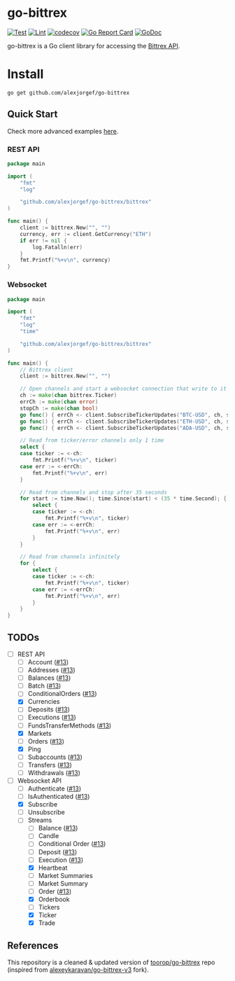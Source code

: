 # go-bittrex

[![Test](https://github.com/alexjorgef/go-bittrex/workflows/Test/badge.svg)](https://github.com/alexjorgef/go-bittrex/actions?query=workflow%3ATest)
[![Lint](https://github.com/alexjorgef/go-bittrex/workflows/Lint/badge.svg)](https://github.com/alexjorgef/go-bittrex/actions?query=workflow%3ALint)
[![codecov](https://codecov.io/gh/alexjorgef/go-bittrex/branch/main/graph/badge.svg)](https://codecov.io/gh/alexjorgef/go-bittrex)
[![Go Report Card](https://goreportcard.com/badge/github.com/alexjorgef/go-bittrex)](https://goreportcard.com/report/github.com/alexjorgef/go-bittrex)
[![GoDoc](https://godoc.org/github.com/alexjorgef/go-bittrex?status.svg)](https://godoc.org/github.com/alexjorgef/go-bittrex)

go-bittrex is a Go client library for accessing the [Bittrex API](https://bittrex.github.io/api).

# Install

```console
go get github.com/alexjorgef/go-bittrex
```

## Quick Start

Check more advanced examples [here](examples/).

### REST API

```go
package main

import (
	"fmt"
	"log"

	"github.com/alexjorgef/go-bittrex/bittrex"
)

func main() {
	client := bittrex.New("", "")
	currency, err := client.GetCurrency("ETH")
	if err != nil {
		log.Fatalln(err)
	}
	fmt.Printf("%+v\n", currency)
}
```

### Websocket

```go
package main

import (
	"fmt"
	"log"
	"time"

	"github.com/alexjorgef/go-bittrex/bittrex"
)

func main() {
	// Bittrex client
	client := bittrex.New("", "")

	// Open channels and start a websocket connection that write to it
	ch := make(chan bittrex.Ticker)
	errCh := make(chan error)
	stopCh := make(chan bool)
	go func() { errCh <- client.SubscribeTickerUpdates("BTC-USD", ch, stopCh) }()
	go func() { errCh <- client.SubscribeTickerUpdates("ETH-USD", ch, stopCh) }()
	go func() { errCh <- client.SubscribeTickerUpdates("ADA-USD", ch, stopCh) }()

	// Read from ticker/error channels only 1 time
	select {
	case ticker := <-ch:
		fmt.Printf("%+v\n", ticker)
	case err := <-errCh:
		fmt.Printf("%+v\n", err)
	}

	// Read from channels and stop after 35 seconds
	for start := time.Now(); time.Since(start) < (35 * time.Second); {
		select {
		case ticker := <-ch:
			fmt.Printf("%+v\n", ticker)
		case err := <-errCh:
			fmt.Printf("%+v\n", err)
		}
	}

	// Read from channels infinitely
	for {
		select {
		case ticker := <-ch:
			fmt.Printf("%+v\n", ticker)
		case err := <-errCh:
			fmt.Printf("%+v\n", err)
		}
	}
}
```

## TODOs

- [ ] REST API
    - [ ] Account ([#13][i13])
    - [ ] Addresses ([#13][i13])
    - [ ] Balances ([#13][i13])
    - [ ] Batch ([#13][i13])
    - [ ] ConditionalOrders ([#13][i13])
    - [X] Currencies
    - [ ] Deposits ([#13][i13])
    - [ ] Executions ([#13][i13])
    - [ ] FundsTransferMethods ([#13][i13])
    - [X] Markets
    - [ ] Orders ([#13][i13])
	- [X] Ping
    - [ ] Subaccounts ([#13][i13])
    - [ ] Transfers ([#13][i13])
    - [ ] Withdrawals ([#13][i13])
- [ ] Websocket API
    - [ ] Authenticate ([#13][i13])
    - [ ] IsAuthenticated ([#13][i13])
    - [X] Subscribe
    - [ ] Unsubscribe
	- [ ] Streams
		- [ ] Balance ([#13][i13])
		- [ ] Candle
		- [ ] Conditional Order ([#13][i13])
		- [ ] Deposit ([#13][i13])
		- [ ] Execution ([#13][i13])
		- [X] Heartbeat
		- [ ] Market Summaries
		- [ ] Market Summary
		- [ ] Order ([#13][i13])
		- [X] Orderbook
		- [ ] Tickers
		- [X] Ticker
		- [X] Trade

## References

This repository is a cleaned & updated version of [toorop/go-bittrex](https://github.com/toorop/go-bittrex) repo (inspired from [alexeykaravan/go-bittrex-v3](https://github.com/alexeykaravan/go-bittrex-v3) fork).

[i13]: https://github.com/alexjorgef/go-bittrex/issues/13